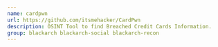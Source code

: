 ```yaml
---
name: cardpwn
url: https://github.com/itsmehacker/CardPwn
description: OSINT Tool to find Breached Credit Cards Information.
group: blackarch blackarch-social blackarch-recon
---
```

